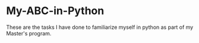 # My-ABC-in-Python
These are the tasks I have done to familiarize myself in python as part of my Master's program.
